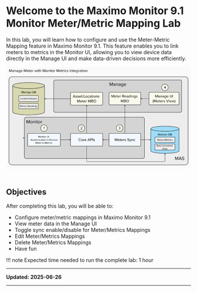 # Welcome to the Maximo Monitor 9.1</br>Monitor Meter/Metric Mapping Lab

In this lab, you will learn how to configure and use the Meter-Metric Mapping feature in Maximo Monitor 9.1. This feature enables you to link meters to metrics in the Monitor UI, allowing you to view device data directly in the Manage UI and make data-driven decisions more efficiently.

![Architecture](img/architecture.png)</br></br>

## Objectives 

After completing this lab, you will be able to:

* Configure meter/metric mappings in Maximo Monitor 9.1
* View meter data in the Manage UI
* Toggle sync enable/disable for Meter/Metrics Mappings
* Edit Meter/Metrics Mappings
* Delete Meter/Metrics Mappings
* Have fun

!!! note
    Expected time needed to run the complete lab: 1 hour

---

**Updated: 2025-06-26**

---
